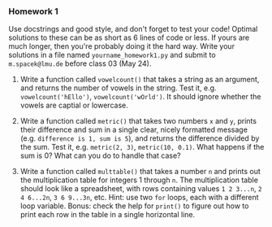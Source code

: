 ### Homework 1

Use docstrings and good style, and don't forget to test your code! Optimal solutions to these can be as short as 6 lines of code or less. If yours are much longer, then you're probably doing it the hard way. Write your solutions in a file named `yourname_homework1.py` and submit to `m.spacek@lmu.de` before class 03 (May 24).

1. Write a function called `vowelcount()` that takes a string as an argument, and returns the number of vowels in the string. Test it, e.g. `vowelcount('hEllo')`, `vowelcount('wOrld')`. It should ignore whether the vowels are captial or lowercase.

2. Write a function called `metric()` that takes two numbers `x` and `y`, prints their difference and sum in a single clear, nicely formatted message (e.g. `difference is 1, sum is 5`), and returns the difference divided by the sum. Test it, e.g. `metric(2, 3)`, `metric(10, 0.1)`. What happens if the sum is 0? What can you do to handle that case?

3. Write a function called `multtable()` that takes a number `n` and prints out the multiplication table for integers 1 through `n`. The multiplication table should look like a spreadsheet, with rows containing values `1 2 3...n`, `2 4 6...2n`, `3 6 9...3n`, etc. Hint: use two `for` loops, each with a different loop variable. Bonus: check the help for `print()` to figure out how to print each row in the table in a single horizontal line.
